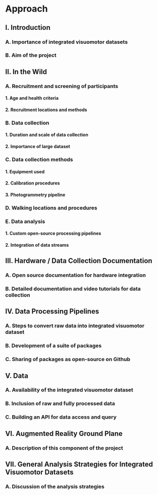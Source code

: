 # Approach
## I. Introduction
### A. Importance of integrated visuomotor datasets
### B. Aim of the project

## II. In the Wild
### A. Recruitment and screening of participants
#### 1. Age and health criteria
#### 2. Recruitment locations and methods
### B. Data collection
#### 1. Duration and scale of data collection
#### 2. Importance of large dataset
### C. Data collection methods
#### 1. Equipment used
#### 2. Calibration procedures
#### 3. Photogrammetry pipeline
### D. Walking locations and procedures
### E. Data analysis
#### 1. Custom open-source processing pipelines
#### 2. Integration of data streams

## III. Hardware / Data Collection Documentation
### A. Open source documentation for hardware integration
### B. Detailed documentation and video tutorials for data collection

## IV. Data Processing Pipelines
### A. Steps to convert raw data into integrated visuomotor dataset
### B. Development of a suite of packages
### C. Sharing of packages as open-source on Github

## V. Data
### A. Availability of the integrated visuomotor dataset
### B. Inclusion of raw and fully processed data
### C. Building an API for data access and query

## VI. Augmented Reality Ground Plane
### A. Description of this component of the project

## VII. General Analysis Strategies for Integrated Visuomotor Datasets
### A. Discussion of the analysis strategies
